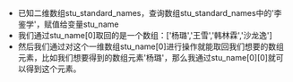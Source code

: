 - 已知二维数组stu\_standard\_names，查询数组stu\_standard\_names中的'李鉴学'，赋值给变量stu_name
- 我们通过stu_name[0]取回的是一个数组：['杨璐','王雪','韩林霖','沙龙逸']
- 然后我们通过对这个一维数组stu_name[0]进行操作就能取回我们想要的数组元素，比如我们想要得到的数组元素'杨璐'，那么我通过stu_name[0][0]就可以得到这个元素。